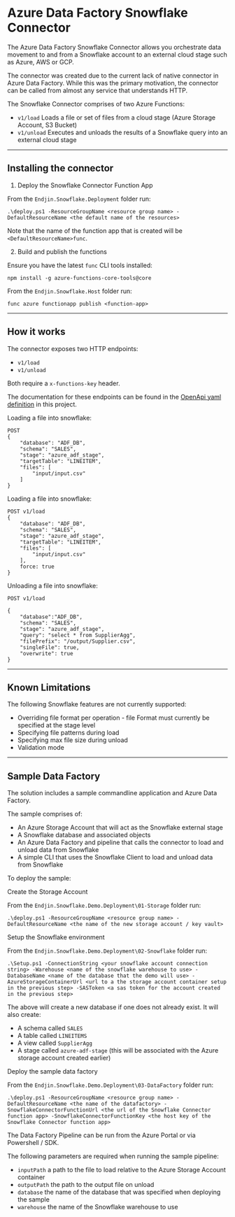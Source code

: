 # Azure Data Factory Snowflake Connector

The Azure Data Factory Snowflake Connector allows you orchestrate data movement to and from a Snowflake account to an external cloud stage such as Azure, AWS or GCP.

The connector was created due to the current lack of native connector in Azure Data Factory. While this was the primary motivation, the connector can be called from almost any service that understands HTTP.

The Snowflake Connector comprises of two Azure Functions:

- `v1/load` Loads a file or set of files from a cloud stage (Azure Storage Account, S3 Bucket)
- `v1/unload` Executes and unloads the results of a Snowflake query into an external cloud stage

---

## Installing the connector

1. Deploy the Snowflake Connector Function App

From the `Endjin.Snowflake.Deployment` folder run:

 `.\deploy.ps1 -ResourceGroupName <resource group name> -DefaultResourceName <the default name of the resources>`

Note that the name of the function app that is created will be `<DefaultResourceName>func`.

2. Build and publish the functions

Ensure you have the latest `func` CLI tools installed:

`npm install -g azure-functions-core-tools@core`

From the `Endjin.Snowflake.Host` folder run:

`func azure functionapp publish <function-app>`

---

## How it works

The connector exposes two HTTP endpoints:

- `v1/load` 
- `v1/unload` 

Both require a `x-functions-key` header. 

The documentation for these endpoints can be found in the [OpenApi yaml definition](Endjin.Snowflake.Host/yaml/v1/snowflake.yaml) in this project.



Loading a file into snowflake:

```
POST
{
    "database": "ADF_DB",
    "schema": "SALES",
    "stage": "azure_adf_stage",
    "targetTable": "LINEITEM",
    "files": [
        "input/input.csv"
    ]
}
```

Loading a file into snowflake:

```
POST v1/load
{
    "database": "ADF_DB",
    "schema": "SALES",
    "stage": "azure_adf_stage",
    "targetTable": "LINEITEM",
    "files": [
        "input/input.csv"
    ],
    force: true
}
```

Unloading a file into snowflake:
```
POST v1/load

{
    "database":"ADF_DB",
    "schema": "SALES",
    "stage": "azure_adf_stage",
    "query": "select * from SupplierAgg",
    "filePrefix": "/output/Supplier.csv",
    "singleFile": true,
    "overwrite": true
}
```

---

## Known Limitations

The following Snowflake features are not currently supported:

- Overriding file format per operation - file Format must currently be specified at the stage level
- Specifying file patterns during load
- Specifying max file size during unload
- Validation mode

---

## Sample Data Factory

The solution includes a sample commandline application and Azure Data Factory.

The sample comprises of:

- An Azure Storage Account that will act as the Snowflake external stage
- A Snowflake database and associated objects
- An Azure Data Factory and pipeline that calls the connector to load and unload data from Snowflake
- A simple CLI that uses the Snowflake Client to load and unload data from Snowflake

To deploy the sample:

Create the Storage Account

From the `Endjin.Snowflake.Demo.Deployment\01-Storage` folder run:

`.\deploy.ps1 -ResourceGroupName <resource group name> -DefaultResourceName <the name of the new storage account / key vault>`
 
Setup the Snowflake environment

From the `Endjin.Snowflake.Demo.Deployment\02-Snowflake` folder run:

`.\Setup.ps1 -ConnectionString <your snowflake account connection string> -Warehouse <name of the snowflake warehouse to use> -DatabaseName <name of the database that the demo will use> -AzureStorageContainerUrl <url to a the storage account container setup in the previous step> -SASToken <a sas token for the account created in the previous step>`

The above will create a new database if one does not already exist.
It will also create:

- A schema called `SALES`
- A table called `LINEITEMS`
- A view called `SupplierAgg`
- A stage called `azure-adf-stage` (this will be associated with the Azure storage account created earlier)

Deploy the sample data factory

From the `Endjin.Snowflake.Demo.Deployment\03-DataFactory` folder run:

`.\deploy.ps1 -ResourceGroupName <resource group name> -DefaultResourceName <the name of the datafactory> -SnowflakeConnectorFunctionUrl <the url of the Snowflake Connector function app> -SnowflakeConnectorFunctionKey <the host key of the Snowflake Connector function app>`


The Data Factory Pipeline can be run from the Azure Portal or via Powershell / SDK. 

The following parameters are required when running the sample pipeline:

- `inputPath` a path to the file to load relative to the Azure Storage Account container
- `outputPath` the path to the output file on unload
- `database` the name of the database that was specified when deploying the sample
- `warehouse` the name of the Snowflake warehouse to use




